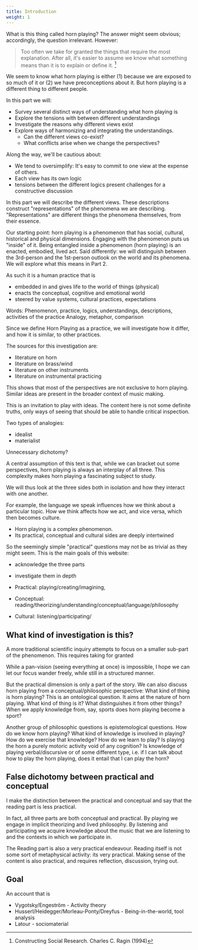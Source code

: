 ```yaml
---
title: Introduction
weight: 1
---
```


What is this thing called horn playing? The answer might seem obvious; accordingly, the question irrelevant. However:

> Too often we take for granted the things that require the most explanation. After all, it's easier to assume we know what something means than it is to explain or define it. [^ragin]

[^ragin]: Constructing Social Research. Charles C. Ragin (1994)

We seem to know what horn playing is either (1) because we are exposed to so much of it or (2) we have preconceptions about it. But horn playing is a different thing to different people.

In this part we will:

- Survey several distinct ways of understanding what horn playing is
- Explore the tensions with between different understandings
- Investigate the reasons why different views exist
- Explore ways of harmonizing and integrating the understandings.
  - Can the different views co-exist?
  - What conflicts arise when we change the perspectives?

Along the way, we'll be cautious about:
- We tend to oversimplify: It's easy to commit to one view at the expense of others.
- Each view has its own logic
- tensions between the different logics present challenges for a constructive discussion

In this part we will describe the different views. These descriptions construct "representations" of the phenomena we are describing. "Representations" are different things the phenomena themselves, from their essence.

Our starting point: horn playing is a phenomenon that has social, cultural, historical and physical dimensions. Engaging with the phenomenon puts us "inside" of it. Being entangled inside a phenomenon (horn playing) is an enacted, embodied, lived act. Said differently: we will distinguish between the 3rd-person and the 1st-person outlook on the world and its phenomena. We will explore what this means in Part 2.

As such it is a human practice that is
- embedded in and gives life to the world of things (physical)
- enacts the conceptual, cognitive and emotional world
- steered by value systems, cultural practices, expectations

Words: Phenomenon, practice, logics, understandings, descriptions, activities of the practice
Analogy, metaphor, comparison

Since we define Horn Playing as a practice, we will investigate how it differ, and how it is similar, to other practices.

The sources for this investigation are:
- literature on horn
- literature on brass/wind
- literature on other instruments
- literature on instrumental practicing


This shows that most of the perspectives are not exclusive to horn playing. Similar ideas are present in the broader context of music making.

This is an invitation to play with ideas. The content here is not some definite truths, only ways of seeing that should be able to handle critical inspection.


Two types of analogies:
- idealist
- materialist

Unnecessary dichotomy?


A central assumption of this text is that, while we can bracket out some perspectives, horn playing is always an interplay of all three. This complexity makes horn playing a fascinating subject to study.


We will thus look at the three sides both in isolation and how they interact with one another.


For example, the language we speak influences how we think about a particular topic. How we think affects how we act, and vice versa, which then becomes culture.




- Horn playing is a complex phenomenon.
- Its practical, conceptual and cultural sides are deeply intertwined



So the seemingly simple "practical" questions may not be as trivial as they might seem. This is the main goals of this website:

- acknowledge the three parts
- investigate them in depth

- Practical: playing/creating/imagining,
- Conceptual: reading/theorizing/understanding/conceptual/language/philosophy
- Cultural: listening/participating/



## What kind of investigation is this?



A more traditional scientific inquiry attempts to focus on a smaller sub-part of the phenomenon. This requires taking for granted


While a pan-vision (seeing everything at once) is impossible, I hope we can let our focus wander freely, while still in a structured manner.





But the practical dimension is only a part of the story. We can also discuss horn playing from a conceptual/philosophic perspective: What kind of thing is horn playing? This is an ontological question. It aims at the nature of horn playing. What kind of thing is it? What distinguishes it from other things? When we apply knowledge from, say, sports does horn playing become a sport?

Another group of philosophic questions is epistemological questions. How do we know horn playing? What kind of knowledge is involved in playing? How do we exercise that knowledge? How do we learn to play? Is playing the horn a purely motoric activity void of any cognition? Is knowledge of playing verbal/discursive or of some different type, i.e. if I can talk about how to play the horn playing, does it entail that I can play the horn?




## False dichotomy between practical and conceptual

I make the distinction between the practical and conceptual and say that the reading part is less practical.

In fact, all three parts are both conceptual and practical. By playing we engage in implicit theorizing and lived philosophy. By listening and participating we acquire knowledge about the music that we are listening to and the contexts in which we participate in.

The Reading part is also a very practical endeavour. Reading itself is not some sort of metaphysical activity: its very practical. Making sense of the content is also practical, and requires reflection, discussion, trying out.




## Goal

An account that is
- Vygotsky/Engeström - Activity theory
- Husserl/Heidegger/Morleau-Ponty/Dreyfus - Being-in-the-world, tool analysis
- Latour - sociomaterial
